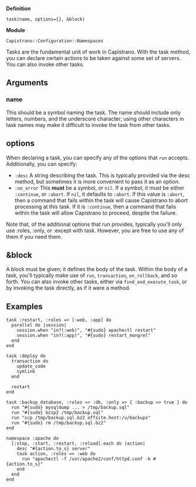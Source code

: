 **Definition**

    task(name, options={}, &block)

**Module**

    Capistrano::Configuration::Namespaces

Tasks are the fundamental unit of work in Capistrano. With the task method, you can declare certain actions to be taken against some set of servers. You can also invoke other tasks.

## Arguments

### name

This should be a symbol naming the task. The name should include only letters, numbers, and the underscore character; using other characters in task names may make it difficult to invoke the task from other tasks.

## options

When declaring a task, you can specify any of the options that `run` accepts. Additionally, you can specify:

* `:desc` A string describing the task. This is typically provided via the desc method, but sometimes it is more convenient to pass it as an option.
* `:on_error` This **must** be a symbol, or `nil`. If a symbol, it must be either `:continue`, or `:abort`. If `nil`, it defaults to `:abort`. If this value is `:abort`, then a command that fails within the task will cause Capistrano to abort processing at this task. If it is `:continue`, then a command that fails within the task will allow Capistrano to proceed, despite the failure.

Note that, of the additional options that run provides, typically you'll only use :roles, :only, or :except with task. However, you are free to use any of them if you need them.

## &block

A block must be given; it defines the body of the task. Within the body of a task, you'll typically make use of `run`, `transaction`, `on_rollback`, and so forth. You can also invoke other tasks, either via `find_and_execute_task`, or by invoking the task directly, as if it were a method.

## Examples

    task :restart, :roles => [:web, :app] do
      parallel do |session|
        session.when "in?(:web)", "#{sudo} apachectl restart"
        session.when "in?(:app)", "#{sudo} restart_mongrel"
      end
    end

    task :deploy do
      transaction do
        update_code
        symlink
      end

      restart
    end

    task :backup_database, :roles => :db, :only => { :backup => true } do
      run "#{sudo} mysqldump ... > /tmp/backup.sql"
      run "#{sudo} bzip2 /tmp/backup.sql"
      run "scp /tmp/backup.sql.bz2 offsite.host:/u/backups"
      run "#{sudo} rm /tmp/backup.sql.bz2"
    end

    namespace :apache do
      [:stop, :start, :restart, :reload].each do |action|
        desc "#{action.to_s} server"
        task action, :roles => :web do
          run "apachectl -f /usr/apache2/conf/httpd.conf -k #{action.to_s}"
        end
      end
    end
